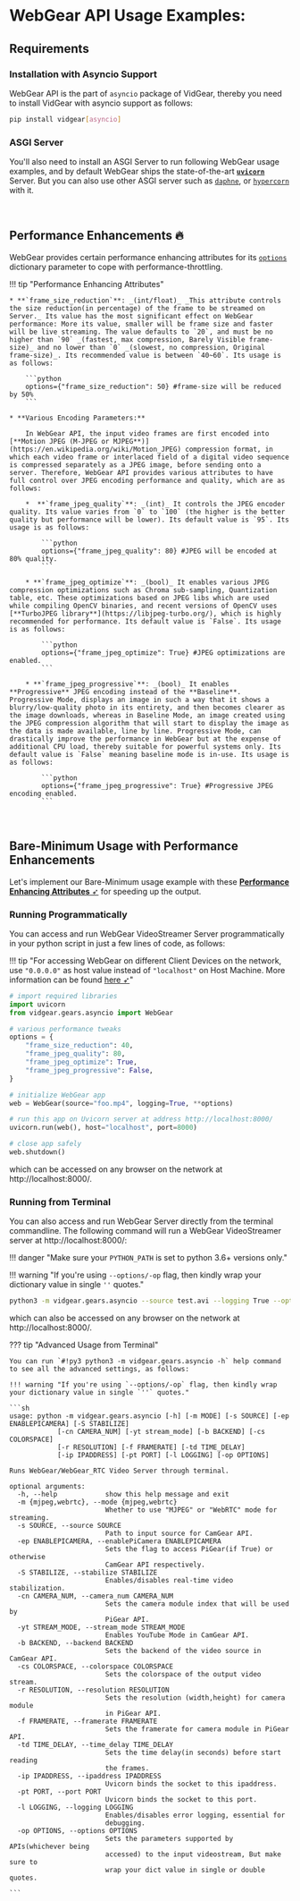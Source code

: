 <!--
===============================================
vidgear library source-code is deployed under the Apache 2.0 License:

Copyright (c) 2019-2020 Abhishek Thakur(@abhiTronix) <abhi.una12@gmail.com>

Licensed under the Apache License, Version 2.0 (the "License");
you may not use this file except in compliance with the License.
You may obtain a copy of the License at

   http://www.apache.org/licenses/LICENSE-2.0

Unless required by applicable law or agreed to in writing, software
distributed under the License is distributed on an "AS IS" BASIS,
WITHOUT WARRANTIES OR CONDITIONS OF ANY KIND, either express or implied.
See the License for the specific language governing permissions and
limitations under the License.
===============================================
-->

# WebGear API Usage Examples:

## Requirements

### Installation with Asyncio Support


WebGear API is the part of `asyncio` package of VidGear, thereby you need to install VidGear with asyncio support as follows:

  ```sh
  pip install vidgear[asyncio]
  ```


### ASGI Server

You'll also need to install an ASGI Server to run following WebGear usage examples, and by default WebGear ships the state-of-the-art [**`uvicorn`**](http://www.uvicorn.org/) Server. But you can also use other ASGI server such as [`daphne`](https://github.com/django/daphne/), or [`hypercorn`](https://pgjones.gitlab.io/hypercorn/) with it.


&thinsp;


## Performance Enhancements :fire:

WebGear provides certain performance enhancing attributes for its [`options`](../params/#options) dictionary parameter to cope with performance-throttling.

!!! tip "Performance Enhancing Attributes"

    * **`frame_size_reduction`**: _(int/float)_ _This attribute controls the size reduction(in percentage) of the frame to be streamed on Server._ Its value has the most significant effect on WebGear performance: More its value, smaller will be frame size and faster will be live streaming. The value defaults to `20`, and must be no higher than `90` _(fastest, max compression, Barely Visible frame-size)_ and no lower than `0` _(slowest, no compression, Original frame-size)_. Its recommended value is between `40~60`. Its usage is as follows:

        ```python
        options={"frame_size_reduction": 50} #frame-size will be reduced by 50%
        ```
     
    * **Various Encoding Parameters:**

        In WebGear API, the input video frames are first encoded into [**Motion JPEG (M-JPEG or MJPEG**)](https://en.wikipedia.org/wiki/Motion_JPEG) compression format, in which each video frame or interlaced field of a digital video sequence is compressed separately as a JPEG image, before sending onto a server. Therefore, WebGear API provides various attributes to have full control over JPEG encoding performance and quality, which are as follows:

        *  **`frame_jpeg_quality`**: _(int)_ It controls the JPEG encoder quality. Its value varies from `0` to `100` (the higher is the better quality but performance will be lower). Its default value is `95`. Its usage is as follows:

            ```python
            options={"frame_jpeg_quality": 80} #JPEG will be encoded at 80% quality.
            ```

        * **`frame_jpeg_optimize`**: _(bool)_ It enables various JPEG compression optimizations such as Chroma sub-sampling, Quantization table, etc. These optimizations based on JPEG libs which are used while compiling OpenCV binaries, and recent versions of OpenCV uses [**TurboJPEG library**](https://libjpeg-turbo.org/), which is highly recommended for performance. Its default value is `False`. Its usage is as follows:

            ```python
            options={"frame_jpeg_optimize": True} #JPEG optimizations are enabled.
            ```

        * **`frame_jpeg_progressive`**: _(bool)_ It enables **Progressive** JPEG encoding instead of the **Baseline**.   Progressive Mode, displays an image in such a way that it shows a blurry/low-quality photo in its entirety, and then becomes clearer as the image downloads, whereas in Baseline Mode, an image created using the JPEG compression algorithm that will start to display the image as the data is made available, line by line. Progressive Mode, can drastically improve the performance in WebGear but at the expense of additional CPU load, thereby suitable for powerful systems only. Its default value is `False` meaning baseline mode is in-use. Its usage is as follows:

            ```python
            options={"frame_jpeg_progressive": True} #Progressive JPEG encoding enabled.
            ```

&nbsp; 


## Bare-Minimum Usage with Performance Enhancements

Let's implement our Bare-Minimum usage example with these [**Performance Enhancing Attributes** ➶](#performance-enhancements) for speeding up the output.

### Running Programmatically

You can access and run WebGear VideoStreamer Server programmatically in your python script in just a few lines of code, as follows:

!!! tip "For accessing WebGear on different Client Devices on the network, use `"0.0.0.0"` as host value instead of `"localhost"` on Host Machine. More information can be found [here ➶](./../../../help/webgear_faqs/#is-it-possible-to-stream-on-a-different-device-on-the-network-with-webgear)"


```python
# import required libraries
import uvicorn
from vidgear.gears.asyncio import WebGear

# various performance tweaks
options = {
    "frame_size_reduction": 40,
    "frame_jpeg_quality": 80,
    "frame_jpeg_optimize": True,
    "frame_jpeg_progressive": False,
}

# initialize WebGear app
web = WebGear(source="foo.mp4", logging=True, **options)

# run this app on Uvicorn server at address http://localhost:8000/
uvicorn.run(web(), host="localhost", port=8000)

# close app safely
web.shutdown()
```

which can be accessed on any browser on the network at http://localhost:8000/.


### Running from Terminal

You can also access and run WebGear Server directly from the terminal commandline. The following command will run a WebGear VideoStreamer server at http://localhost:8000/:

!!! danger "Make sure your `PYTHON_PATH` is set to python 3.6+ versions only."

!!! warning "If you're using `--options/-op` flag, then kindly wrap your dictionary value in single `''` quotes."

```sh
python3 -m vidgear.gears.asyncio --source test.avi --logging True --options '{"frame_size_reduction": 50, "frame_jpeg_quality": 80, "frame_jpeg_optimize": True, "frame_jpeg_progressive": False}'
```

which can also be accessed on any browser on the network at http://localhost:8000/.


??? tip "Advanced Usage from Terminal"

    You can run `#!py3 python3 -m vidgear.gears.asyncio -h` help command to see all the advanced settings, as follows:

    !!! warning "If you're using `--options/-op` flag, then kindly wrap your dictionary value in single `''` quotes."

    ```sh
    usage: python -m vidgear.gears.asyncio [-h] [-m MODE] [-s SOURCE] [-ep ENABLEPICAMERA] [-S STABILIZE]
                [-cn CAMERA_NUM] [-yt stream_mode] [-b BACKEND] [-cs COLORSPACE]
                [-r RESOLUTION] [-f FRAMERATE] [-td TIME_DELAY]
                [-ip IPADDRESS] [-pt PORT] [-l LOGGING] [-op OPTIONS]

    Runs WebGear/WebGear_RTC Video Server through terminal.

    optional arguments:
      -h, --help            show this help message and exit
      -m {mjpeg,webrtc}, --mode {mjpeg,webrtc}
                            Whether to use "MJPEG" or "WebRTC" mode for streaming.
      -s SOURCE, --source SOURCE
                            Path to input source for CamGear API.
      -ep ENABLEPICAMERA, --enablePiCamera ENABLEPICAMERA
                            Sets the flag to access PiGear(if True) or otherwise
                            CamGear API respectively.
      -S STABILIZE, --stabilize STABILIZE
                            Enables/disables real-time video stabilization.
      -cn CAMERA_NUM, --camera_num CAMERA_NUM
                            Sets the camera module index that will be used by
                            PiGear API.
      -yt STREAM_MODE, --stream_mode STREAM_MODE
                            Enables YouTube Mode in CamGear API.
      -b BACKEND, --backend BACKEND
                            Sets the backend of the video source in CamGear API.
      -cs COLORSPACE, --colorspace COLORSPACE
                            Sets the colorspace of the output video stream.
      -r RESOLUTION, --resolution RESOLUTION
                            Sets the resolution (width,height) for camera module
                            in PiGear API.
      -f FRAMERATE, --framerate FRAMERATE
                            Sets the framerate for camera module in PiGear API.
      -td TIME_DELAY, --time_delay TIME_DELAY
                            Sets the time delay(in seconds) before start reading
                            the frames.
      -ip IPADDRESS, --ipaddress IPADDRESS
                            Uvicorn binds the socket to this ipaddress.
      -pt PORT, --port PORT
                            Uvicorn binds the socket to this port.
      -l LOGGING, --logging LOGGING
                            Enables/disables error logging, essential for
                            debugging.
      -op OPTIONS, --options OPTIONS
                            Sets the parameters supported by APIs(whichever being
                            accessed) to the input videostream, But make sure to
                            wrap your dict value in single or double quotes.

    ```

&nbsp; 